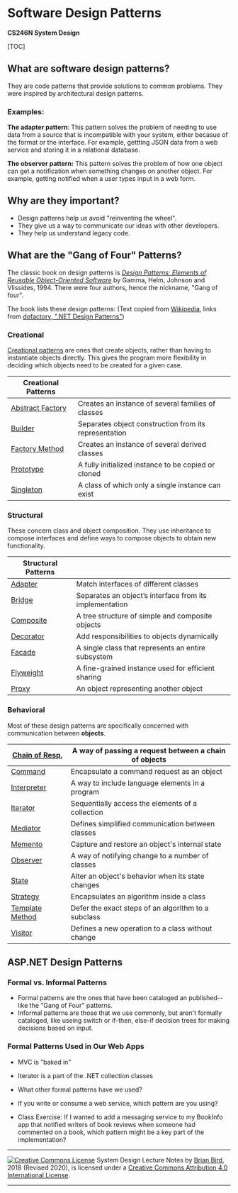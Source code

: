 # Software Design Patterns

**CS246N System Design**

[TOC]

## What are software design patterns?

They are code patterns that provide solutions to common problems. They were inspired by architectural design patterns.

### Examples:

**The adapter pattern**: This pattern solves the problem of needing to use data from a source that is incompatible with your system, either becasue of the format or the interface. For example, gettting JSON data from a web service and storing it in a relational database.

**The observer pattern:** This pattern solves the problem of how one object can get a notification when something changes on another object. For example, getting notified when a user types input in a web form.

## Why are they important?

- Design patterns help us avoid "reinventing the wheel".
- They give us a way to communicate our ideas with other developers.
- They help us understand legacy code.

## What are the "Gang of Four" Patterns?

The classic book on design patterns is [*Design Patterns: Elements of Reusable Object-Oriented Software*](https://en.wikipedia.org/wiki/Design_Patterns) by Gamma, Helm, Johnson and Vlissides, 1994. There were four authors, hence the nickname, "Gang of four".

The book lists these design patterns:
(Text copied from [Wikipedia](https://en.wikipedia.org/wiki/Design_Patterns), links from [dofactory, ".NET Design Patterns"](https://www.dofactory.com/net/design-patterns))

### Creational

[Creational patterns](https://en.wikipedia.org/wiki/Creational_pattern) are ones that create objects, rather than having to instantiate objects directly. This gives the program more flexibility in deciding which objects need to be created for a given case.

| Creational Patterns                                          |                                                       |
| ------------------------------------------------------------ | ----------------------------------------------------- |
| [Abstract Factory](https://www.dofactory.com/net/abstract-factory-design-pattern) | Creates an instance of several families of classes    |
| [Builder](https://www.dofactory.com/net/builder-design-pattern) | Separates object construction from its representation |
| [Factory Method](https://www.dofactory.com/net/factory-method-design-pattern) | Creates an instance of several derived classes        |
| [Prototype](https://www.dofactory.com/net/prototype-design-pattern) | A fully initialized instance to be copied or cloned   |
| [Singleton](https://www.dofactory.com/net/singleton-design-pattern) | A class of which only a single instance can exist     |

### Structural

These concern class and object composition. They use inheritance to compose interfaces and define ways to compose objects to obtain new functionality.

| Structural Patterns                                          |                                                         |
| ------------------------------------------------------------ | ------------------------------------------------------- |
| [Adapter](https://www.dofactory.com/net/adapter-design-pattern) | Match interfaces of different classes                   |
| [Bridge](https://www.dofactory.com/net/bridge-design-pattern) | Separates an object’s interface from its implementation |
| [Composite](https://www.dofactory.com/net/composite-design-pattern) | A tree structure of simple and composite objects        |
| [Decorator](https://www.dofactory.com/net/decorator-design-pattern) | Add responsibilities to objects dynamically             |
| [Facade](https://www.dofactory.com/net/facade-design-pattern) | A single class that represents an entire subsystem      |
| [Flyweight](https://www.dofactory.com/net/flyweight-design-pattern) | A fine-grained instance used for efficient sharing      |
| [Proxy](https://www.dofactory.com/net/proxy-design-pattern)  | An object representing another object                   |

### Behavioral

Most of these design patterns are specifically concerned with communication between **objects**.

| [Chain of Resp.](https://www.dofactory.com/net/chain-of-responsibility-design-pattern) | A way of passing a request between a chain of objects |
| ------------------------------------------------------------ | ----------------------------------------------------- |
| [Command](https://www.dofactory.com/net/command-design-pattern) | Encapsulate a command request as an object            |
| [Interpreter](https://www.dofactory.com/net/interpreter-design-pattern) | A way to include language elements in a program       |
| [Iterator](https://www.dofactory.com/net/iterator-design-pattern) | Sequentially access the elements of a collection      |
| [Mediator](https://www.dofactory.com/net/mediator-design-pattern) | Defines simplified communication between classes      |
| [Memento](https://www.dofactory.com/net/memento-design-pattern) | Capture and restore an object's internal state        |
| [Observer](https://www.dofactory.com/net/observer-design-pattern) | A way of notifying change to a number of classes      |
| [State](https://www.dofactory.com/net/state-design-pattern)  | Alter an object's behavior when its state changes     |
| [Strategy](https://www.dofactory.com/net/strategy-design-pattern) | Encapsulates an algorithm inside a class              |
| [Template Method](https://www.dofactory.com/net/template-method-design-pattern) | Defer the exact steps of an algorithm to a subclass   |
| [Visitor](https://www.dofactory.com/net/visitor-design-pattern) | Defines a new operation to a class without change     |



## ASP.NET Design Patterns

### Formal vs. Informal Patterns

- Formal patterns are the ones that have been cataloged an published--like the "Gang of Four" patterns.
- Informal patterns are those that we use commonly, but aren't formally cataloged, like useing switch or if-then, else-if decision trees for making decisions based on input.

### Formal Patterns Used in Our Web Apps

- MVC is "baked in"

- Iterator is a part of the .NET collection classes

- What other formal patterns have we used?

  <div hidden>Repository, EF is an example of a provider</div>

- If you write or consume a web service, which pattern are you using?

  <div hidden>Service Agent</div>

- Class Exercise: If I wanted to add a messaging service to my BookInfo app that notified writers of book reviews when someone had commented on a book, which pattern might be a key part of the implementation?



------

[![Creative Commons License](https://i.creativecommons.org/l/by/4.0/88x31.png)](http://creativecommons.org/licenses/by/4.0/)
System Design Lecture Notes by [Brian Bird](https://birdsbits.blog), 2018 (Revised 2020), is licensed under a [Creative Commons Attribution 4.0 International License](http://creativecommons.org/licenses/by/4.0/).

------

